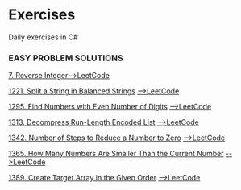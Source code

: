 ﻿# Exercises
Daily exercises in C#

### EASY PROBLEM SOLUTIONS

[7. Reverse Integer](https://github.com/malionde/Exercises/blob/master/Exercises/Program.cs)[-->LeetCode](https://leetcode.com/problems/reverse-integer/)

[1221. Split a String in Balanced Strings](https://github.com/malionde/Exercises/blob/master/BalancedStringSplit/Program.cs)
[-->LeetCode](https://leetcode.com/problems/split-a-string-in-balanced-strings/)

[1295. Find Numbers with Even Number of Digits](https://github.com/malionde/Exercises/blob/master/FindEvenNumbers/Program.cs)
[-->LeetCode](https://leetcode.com/problems/find-numbers-with-even-number-of-digits/)

[1313. Decompress Run-Length Encoded List](https://github.com/malionde/Exercises/blob/master/DecompressRLElist/Program.cs)
[-->LeetCode](https://leetcode.com/problems/decompress-run-length-encoded-list/)

[1342. Number of Steps to Reduce a Number to Zero](https://github.com/malionde/Exercises/blob/master/NumberOfSteps/Program.cs)
[-->LeetCode](https://leetcode.com/problems/number-of-steps-to-reduce-a-number-to-zero/)

[1365. How Many Numbers Are Smaller Than the Current Number](https://github.com/malionde/Exercises/blob/master/SmallerNumbersThanCurrent/Program.cs)
[-->LeetCode](https://leetcode.com/problems/how-many-numbers-are-smaller-than-the-current-number/)

[1389. Create Target Array in the Given Order](https://github.com/malionde/Exercises/blob/master/CreateTargetArray/Program.cs)
[-->LeetCode](https://leetcode.com/problems/create-target-array-in-the-given-order/)

